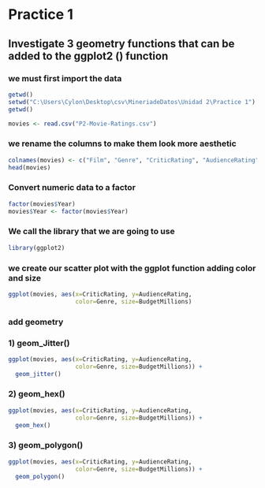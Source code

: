# Practice 1

## Investigate 3 geometry functions that can be added to the ggplot2 () function


### we must first import the data

```r
getwd()
setwd("C:\Users\Cylon\Desktop\csv\MineriadeDatos\Unidad 2\Practice 1")
getwd()

movies <- read.csv("P2-Movie-Ratings.csv")
```

### we rename the columns to make them look more aesthetic
```r
colnames(movies) <- c("Film", "Genre", "CriticRating", "AudienceRating", "BudgetMillions", "Year")
head(movies)
```
### Convert numeric data to a factor
```r
factor(movies$Year)
movies$Year <- factor(movies$Year)
```

### We call the library that we are going to use
```r
library(ggplot2)
```
###  we create our scatter plot with the ggplot function adding color and size

```r
ggplot(movies, aes(x=CriticRating, y=AudienceRating, 
                   color=Genre, size=BudgetMillions)
```

### add geometry

### 1) geom_Jitter()
```r
ggplot(movies, aes(x=CriticRating, y=AudienceRating, 
                   color=Genre, size=BudgetMillions)) + 
  geom_jitter()
```


### 2) geom_hex()
```r
ggplot(movies, aes(x=CriticRating, y=AudienceRating, 
                   color=Genre, size=BudgetMillions)) + 	
  geom_hex()
```



### 3) geom_polygon()
```r
ggplot(movies, aes(x=CriticRating, y=AudienceRating, 
                   color=Genre, size=BudgetMillions)) + 	
  geom_polygon()
```



